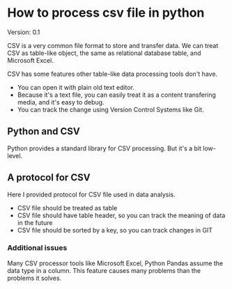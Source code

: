 # How to process csv file in python

Version: 0.1

CSV is a very common file format to store and transfer data. We can treat CSV as table-like object, the same as relational database table, and Microsoft Excel.

CSV has some features other table-like data processing tools don't have.

- You can open it with plain old text editor.
- Because it's a text file, you can easily treat it as a content transfering media, and it's easy to debug.
- You can track the change using Version Control Systems like Git.

## Python and CSV

Python provides a standard library for CSV processing. But it's a bit low-level.

## A protocol for CSV

Here I provided protocol for CSV file used in data analysis.

- CSV file should be treated as table
- CSV file should have table header, so you can track the meaning of data in the future
- CSV file should be sorted by a key, so you can track changes in GIT

### Additional issues

Many CSV processor tools like Microsoft Excel, Python Pandas assume the data type in a column. This feature causes many problems than the problems it solves.
